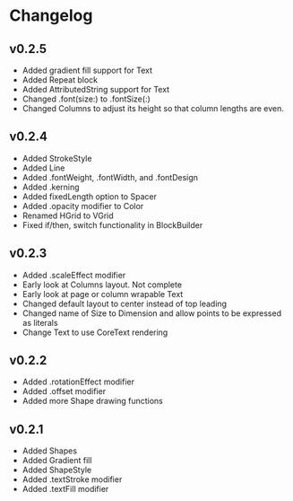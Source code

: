 #  Changelog

## v0.2.5
* Added gradient fill support for Text
* Added Repeat block
* Added AttributedString support for Text
* Changed .font(size:) to .fontSize(:)
* Changed Columns to adjust its height so that column lengths are even.

## v0.2.4
* Added StrokeStyle
* Added Line
* Added .fontWeight, .fontWidth, and .fontDesign
* Added .kerning
* Added fixedLength option to Spacer
* Added .opacity modifier to Color
* Renamed HGrid to VGrid
* Fixed if/then, switch functionality in BlockBuilder

## v0.2.3
* Added .scaleEffect modifier
* Early look at Columns layout. Not complete
* Early look at page or column wrapable Text
* Changed default layout to center instead of top leading
* Changed name of Size to Dimension and allow points to be expressed as literals
* Change Text to use CoreText rendering

## v0.2.2
* Added .rotationEffect modifier
* Added .offset modifier
* Added more Shape drawing functions

## v0.2.1
* Added Shapes
* Added Gradient fill
* Added ShapeStyle
* Added .textStroke modifier
* Added .textFill modifier
